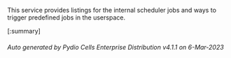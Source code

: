 






This service provides listings for the internal scheduler jobs and ways to trigger predefined jobs in the userspace.

[:summary]

###### Auto generated by Pydio Cells Enterprise Distribution v4.1.1 on 6-Mar-2023
